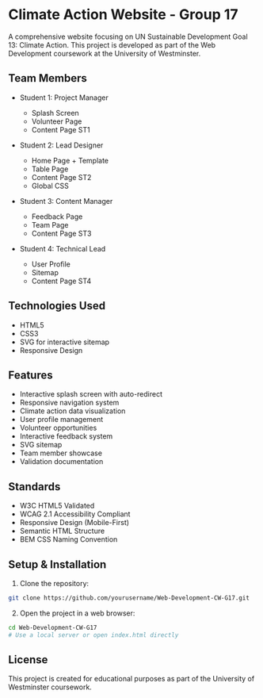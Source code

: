 # Climate Action Website - Group 17

A comprehensive website focusing on UN Sustainable Development Goal 13: Climate Action. This project is developed as part of the Web Development coursework at the University of Westminster.

## Team Members

- Student 1: Project Manager

  - Splash Screen
  - Volunteer Page
  - Content Page ST1

- Student 2: Lead Designer

  - Home Page + Template
  - Table Page
  - Content Page ST2
  - Global CSS

- Student 3: Content Manager

  - Feedback Page
  - Team Page
  - Content Page ST3

- Student 4: Technical Lead
  - User Profile
  - Sitemap
  - Content Page ST4

## Technologies Used

- HTML5
- CSS3
- SVG for interactive sitemap
- Responsive Design

## Features

- Interactive splash screen with auto-redirect
- Responsive navigation system
- Climate action data visualization
- User profile management
- Volunteer opportunities
- Interactive feedback system
- SVG sitemap
- Team member showcase
- Validation documentation

## Standards

- W3C HTML5 Validated
- WCAG 2.1 Accessibility Compliant
- Responsive Design (Mobile-First)
- Semantic HTML Structure
- BEM CSS Naming Convention

## Setup & Installation

1. Clone the repository:

```bash
git clone https://github.com/yourusername/Web-Development-CW-G17.git
```

2. Open the project in a web browser:

```bash
cd Web-Development-CW-G17
# Use a local server or open index.html directly
```

## License

This project is created for educational purposes as part of the University of Westminster coursework.
